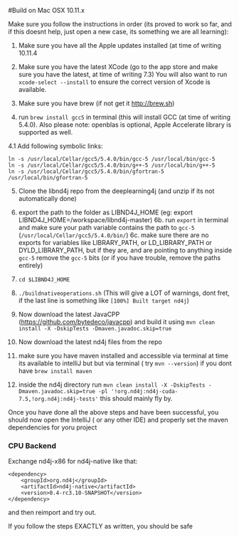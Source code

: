 #Build on Mac OSX 10.11.x

Make sure you follow the instructions in order (its proved to work so far, and if this doesnt help, just open a new case, its something we are all learning):

1. Make sure you have all the Apple updates installed (at time of writing 10.11.4

2. Make sure you have the latest XCode (go to the app store and make sure you have the latest, at time of writing 7.3)
  You will also want to run `xcode-select --install` to ensure the correct version of Xcode is available.

3. Make sure you have brew (if not get it http://brew.sh)

4. run `brew install gcc5` in terminal (this will install GCC (at time of writing 5.4.0). Also please note: openblas is optional, Apple Accelerate library is supported as well.

4.1 Add following symbolic links:
```
ln -s /usr/local/Cellar/gcc5/5.4.0/bin/gcc-5 /usr/local/bin/gcc-5
ln -s /usr/local/Cellar/gcc5/5.4.0/bin/g++-5 /usr/local/bin/g++-5
ln -s /usr/local/Cellar/gcc5/5.4.0/bin/gfortran-5 /usr/local/bin/gfortran-5
```

5. Clone the libnd4j repo from the deeplearning4j (and unzip if its not automatically done)

6. export the path to the folder as LIBND4J_HOME (eg: export LIBND4J_HOME=/workspace/libnd4j-master) 
6b. run `export` in terminal and make sure your path variable contains the path to `gcc-5` (`/usr/local/Cellar/gcc5/5.4.0/bin/`)
6c. make sure there are no exports for variables like LIBRARY_PATH, or LD_LIBRARY_PATH or DYLD_LIBRARY_PATH, but if they are, and are pointing to anything inside `gcc-5` remove the `gcc-5` bits (or if you have trouble, remove the paths entirely)

7. `cd $LIBND4J_HOME` 
8. `./buildnativeoperations.sh` (This will give a LOT of warnings, dont fret, if the last line is something like `[100%] Built target nd4j`)

9. Now download the latest JavaCPP (https://github.com/bytedeco/javacpp) and build it using `mvn clean install -X -DskipTests -Dmaven.javadoc.skip=true`

10. Now download the latest nd4j files from the repo

11. make sure you have maven installed and accessible via terminal at time its available to intelliJ but but via terminal ( try `mvn --version`) if you dont have `brew install maven`

12. inside the nd4j directory run `mvn clean install -X -DskipTests -Dmaven.javadoc.skip=true -pl '!org.nd4j:nd4j-cuda-7.5,!org.nd4j:nd4j-tests'` this should mainly fly by.

Once you have done all the above steps and have been successful, you should now open the IntelliJ ( or any other IDE) and properly set the maven dependencies for yoru project

### CPU Backend

Exchange nd4j-x86 for nd4j-native like that:

    <dependency>
        <groupId>org.nd4j</groupId>
        <artifactId>nd4j-native</artifactId>
        <version>0.4-rc3.10-SNAPSHOT</version>
    </dependency>

and then reimport and try out.

If you follow the steps EXACTLY as written, you should be safe 
